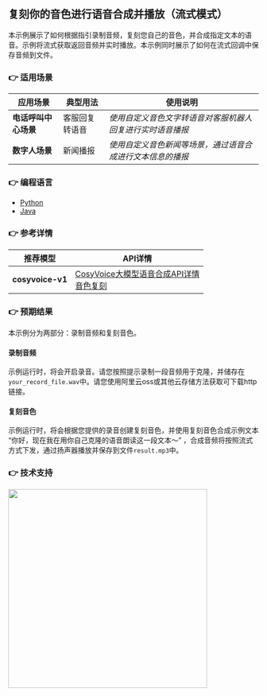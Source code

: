 [comment]: # (title and brief introduction of the sample)
## 复刻你的音色进行语音合成并播放（流式模式）
本示例展示了如何根据指引录制音频，复刻您自己的音色，并合成指定文本的语音。示例将流式获取返回音频并实时播放。本示例同时展示了如何在流式回调中保存音频到文件。

[comment]: # (list of scenarios of the sample)
### :point_right: 适用场景

| 应用场景 | 典型用法 | 使用说明 |
| ----- | ----- | ----- |
| **电话呼叫中心场景** | 客服回复转语音 | *使用自定义音色文字转语音对客服机器人回复进行实时语音播报* |
| **数字人场景** | 新闻播报 | *使用自定义音色新闻等场景，通过语音合成进行文本信息的播报* |

[comment]: # (supported programming languages of the sample)
### :point_right: 编程语言
- [Python](./python)
- [Java](./java)

[comment]: # (model and interface of the sample)
### :point_right: 参考详情
| 推荐模型 | API详情 |
| --- | --- |
| **cosyvoice-v1** | [CosyVoice大模型语音合成API详情](https://help.aliyun.com/zh/model-studio/developer-reference/api-details-25) <br> [音色复刻](https://help.aliyun.com/zh/model-studio/developer-reference/cosyvoice-clone-api)|

### :point_right: 预期结果

本示例分为两部分：录制音频和复刻音色。

#### 录制音频

示例运行时，将会开启录音。请您按照提示录制一段音频用于克隆，并储存在`your_record_file.wav`中。请您使用阿里云oss或其他云存储方法获取可下载http链接。

#### 复刻音色

示例运行时，将会根据您提供的录音创建复刻音色，并使用复刻音色合成示例文本 “你好，现在我在用你自己克隆的语音朗读这一段文本～” ，合成音频将按照流式方式下发，通过扬声器播放并保存到文件`result.mp3`中。

[comment]: # (technical support of the sample)
### :point_right: 技术支持
<img src="https://dashscope.oss-cn-beijing.aliyuncs.com/samples/audio/group.png" width="400"/>
